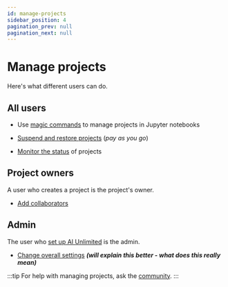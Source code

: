 ```yaml
---
id: manage-projects
sidebar_position: 4
pagination_prev: null
pagination_next: null
---
```


# Manage projects

Here's what different users can do.

## All users

- Use [magic commands](/docs/explore-and-analyze-data/magic-commands.md) to manage projects in Jupyter notebooks 

- [Suspend and restore projects](/docs/manage-ai-unlimited/suspend-and-resume-project.md) (*pay as you go*)

- [Monitor the status](/docs/manage-ai-unlimited/monitor-projects.md) of projects

## Project owners

A user who creates a project is the project's owner.

- [Add collaborators](/docs/manage-ai-unlimited/add-collaborators.md)


## Admin

The user who [set up AI Unlimited](/docs/install-ai-unlimited/setup-ai-unlimited.md) is the admin.

- [Change overall settings](/docs/manage-ai-unlimited/change-settings.md) ***(will explain this better - what does this really mean)***

:::tip
For help with managing projects, ask the [community](https://support.teradata.com/community?id=community_forum&sys_id=b0aba91597c329d0e6d2bd8c1253affa).
:::
